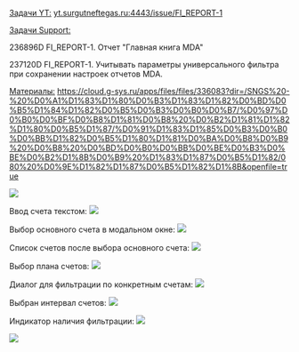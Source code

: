 <u>Задачи YT:</u>
[yt.surgutneftegas.ru:4443/issue/FI_REPORT-1](https://yt.surgutneftegas.ru:4443/issue/FI_REPORT-1)

<u>Задачи Support:</u>
<p>236896D FI_REPORT-1. Отчет "Главная книга MDA"</p>
<p>237120D FI_REPORT-1.  Учитывать параметры универсального фильтра при сохранении настроек отчетов MDA.</p>

<u>Материалы:</u>
https://cloud.g-sys.ru/apps/files/files/336083?dir=/SNGS%20-%20%D0%A1%D1%83%D1%80%D0%B3%D1%83%D1%82%D0%BD%D0%B5%D1%84%D1%82%D0%B5%D0%B3%D0%B0%D0%B7/%D0%97%D0%B0%D0%BF%D0%B8%D1%81%D0%B8%20%D0%B2%D1%81%D1%82%D1%80%D0%B5%D1%87/%D0%91%D1%83%D1%85%D0%B3%D0%B0%D0%BB%D1%82%D0%B5%D1%80%D1%81%D0%BA%D0%B8%D0%B9%20%D0%B8%20%D0%BD%D0%B0%D0%BB%D0%BE%D0%B3%D0%BE%D0%B2%D1%8B%D0%B9%20%D1%83%D1%87%D0%B5%D1%82/080%20%D0%9E%D1%82%D1%87%D0%B5%D1%82%D1%8B&openfile=true

![](Photos_16GErNj0Yd.png)


Ввод счета текстом:
![](zJeBYRiKE3%201.png)

Выбор основного счета в модальном окне:
![](vlc_pDQc9gj0TX.png)

Список счетов после выбора основного счета:
![](vlc_g8iPXekCGD.png)

Выбор плана счетов:
![](vlc_BNNZ2TChld.png)

Диалог для фильтрации по конкретным счетам:
![](vlc_8MW2yUrzB6.png)

Выбран интервал счетов:
![](vlc_q9gaTu2m5A.png)

Индикатор наличия фильтрации:
![](vlc_3yAJylB52u.png)

![](Pasted%20image%2020250728182618.png)






